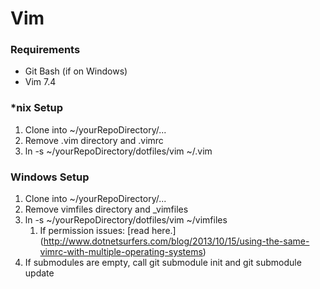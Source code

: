 # Vim 
### Requirements
* Git Bash (if on Windows)
* Vim 7.4

### *nix Setup

1. Clone into ~/yourRepoDirectory/...
2. Remove .vim directory and .vimrc 
3. ln -s ~/yourRepoDirectory/dotfiles/vim ~/.vim 

### Windows Setup
1. Clone into ~/yourRepoDirectory/...
2. Remove vimfiles directory and \_vimfiles 
3. ln -s ~/yourRepoDirectory/dotfiles/vim ~/vimfiles
	1. If permission issues: [read here.] (http://www.dotnetsurfers.com/blog/2013/10/15/using-the-same-vimrc-with-multiple-operating-systems)
4. If submodules are empty, call git submodule init and git submodule update
